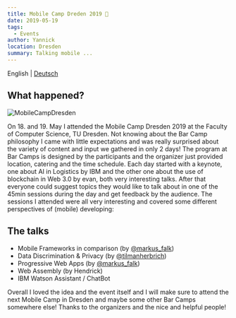 ```yaml
---
title: Mobile Camp Dreden 2019 📱
date: 2019-05-19
tags: 
  - Events
author: Yannick
location: Dresden
summary: Talking mobile ...
---
```


English | [Deutsch](/2019/05/19/mobile-camp/)

## What happened?

![MobileCampDresden](https://user-images.githubusercontent.com/33640025/86591017-039ceb00-bf91-11ea-8fa3-ba2996bf245b.jpeg)

On 18. and 19. May I attended the Mobile Camp Dresden 2019 at the Faculty of  Computer Science, TU Dresden. Not knowing about the Bar Camp philosophy I came with little expectations and was really surprised about the variety of content and input we gathered in only 2 days! The program at Bar Camps is designed by the participants and the organizer just provided location, catering and the time schedule. Each day started with a keynote, one about AI in Logistics by IBM and the other one about the use of blockchain in Web 3.0 by evan, both very interesting talks. After that everyone could suggest topics they would like to talk about in one of the 45min sessions during the day and get feedback by the audience.
The sessions I attended were all very interesting and covered some different perspectives of (mobile) developing:

## The talks

- Mobile Frameworks in comparison (by [@markus_falk](https://twitter.com/markus_falk))
- Data Discrimination & Privacy (by [@tilmanherbrich](https://twitter.com/tilmanherbrich))
- Progressive Web Apps (by [@markus_falk](https://twitter.com/markus_falk))
- Web Assembly (by Hendrick)
- IBM Watson Assistant / ChatBot

Overall I loved the idea and the event itself and I will make sure to attend the next Mobile Camp in Dresden and maybe some other Bar Camps somewhere else!
Thanks to the organizers and the nice and helpful people!